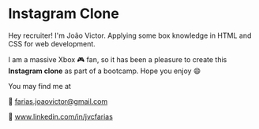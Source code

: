 <h1> Instagram Clone</h1>

Hey recruiter! I'm João Victor. Applying some box knowledge in HTML and CSS for web development. 

I am a massive Xbox :video_game: fan, so it has been a pleasure to create this <strong>Instagram clone</strong> as part of a bootcamp. Hope you enjoy :smile:

You may find me at

:email: farias.joaovictor@gmail.com

:link: www.linkedin.com/in/jvcfarias




